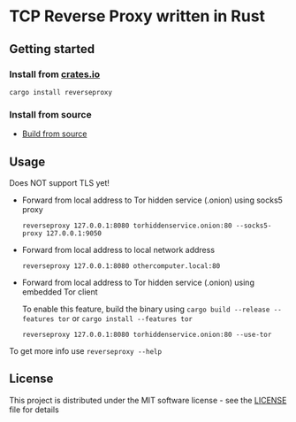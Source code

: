 # TCP Reverse Proxy written in Rust

## Getting started 

### Install from [crates.io](https://crates.io/crates/reverseproxy)

```
cargo install reverseproxy
```

### Install from source

* [Build from source](doc/build.md) 

## Usage

Does NOT support TLS yet!

* Forward from local address to Tor hidden service (.onion) using socks5 proxy

    ```shell
    reverseproxy 127.0.0.1:8080 torhiddenservice.onion:80 --socks5-proxy 127.0.0.1:9050
    ```

* Forward from local address to local network address

    ```shell
    reverseproxy 127.0.0.1:8080 othercomputer.local:80 
    ```

* Forward from local address to Tor hidden service (.onion) using embedded Tor client

    To enable this feature, build the binary using `cargo build --release --features tor` or `cargo install --features tor`

    ```shell
    reverseproxy 127.0.0.1:8080 torhiddenservice.onion:80 --use-tor
    ```

To get more info use `reverseproxy --help`

## License

This project is distributed under the MIT software license - see the [LICENSE](LICENSE) file for details